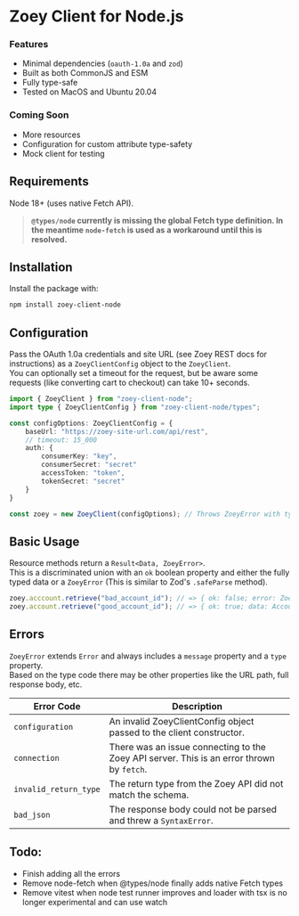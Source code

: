 # Zoey Client for Node.js

### Features

- Minimal dependencies (`oauth-1.0a` and `zod`)
- Built as both CommonJS and ESM
- Fully type-safe
- Tested on MacOS and Ubuntu 20.04

### Coming Soon

- More resources
- Configuration for custom attribute type-safety
- Mock client for testing

## Requirements

Node 18+ (uses native Fetch API).

> **`@types/node` currently is missing the global Fetch type definition. In the meantime `node-fetch` is used as a workaround until this is resolved.**

## Installation

Install the package with:

```sh
npm install zoey-client-node
```

## Configuration

Pass the OAuth 1.0a credentials and site URL (see Zoey REST docs for instructions) as a `ZoeyClientConfig` object to the `ZoeyClient`.  
You can optionally set a timeout for the request, but be aware some requests (like converting cart to checkout) can take 10+ seconds.

```ts
import { ZoeyClient } from "zoey-client-node";
import type { ZoeyClientConfig } from "zoey-client-node/types";

const configOptions: ZoeyClientConfig = {
    baseUrl: "https://zoey-site-url.com/api/rest",
    // timeout: 15_000
    auth: {
        consumerKey: "key",
        consumerSecret: "secret"
        accessToken: "token",
        tokenSecret: "secret"
    }
}

const zoey = new ZoeyClient(configOptions); // Throws ZoeyError with type: 'configuration'
```

## Basic Usage

Resource methods return a `Result<Data, ZoeyError>`.  
This is a discriminated union with an `ok` boolean property and either the fully typed data or a `ZoeyError` (This is similar to Zod's `.safeParse` method).

```ts
zoey.acccount.retrieve("bad_account_id"); // => { ok: false; error: ZoeyError }
zoey.account.retrieve("good_account_id"); // => { ok: true; data: Account }
```

## Errors

`ZoeyError` extends `Error` and always includes a `message` property and a `type` property.  
Based on the type code there may be other properties like the URL path, full response body, etc.

| Error Code            | Description                                                                               |
| --------------------- | ----------------------------------------------------------------------------------------- |
| `configuration`       | An invalid ZoeyClientConfig object passed to the client constructor.                      |
| `connection`          | There was an issue connecting to the Zoey API server. This is an error thrown by `fetch`. |
| `invalid_return_type` | The return type from the Zoey API did not match the schema.                               |
| `bad_json`            | The response body could not be parsed and threw a `SyntaxError`.                          |

## Todo:

- Finish adding all the errors
- Remove node-fetch when @types/node finally adds native Fetch types
- Remove vitest when node test runner improves and loader with tsx is no longer experimental and can use watch
